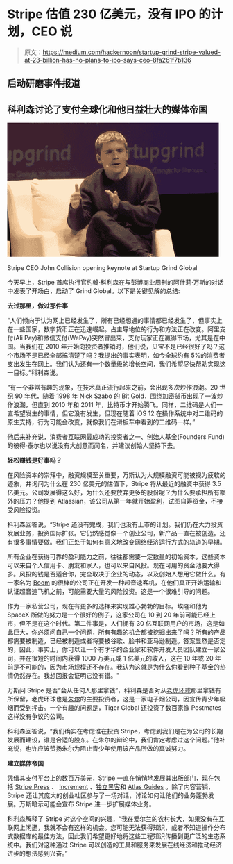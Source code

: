 # Stripe 估值 230 亿美元，没有 IPO 的计划，CEO 说

> 原文：<https://medium.com/hackernoon/startup-grind-stripe-valued-at-23-billion-has-no-plans-to-ipo-says-ceo-8fa261f7b136>

## 启动研磨事件报道

## 科利森讨论了支付全球化和他日益壮大的媒体帝国

![](img/015ad0fe637fb35b018eb861070fcb06.png)

Stripe CEO John Collision opening keynote at Startup Grind Global

今天早上，Stripe 首席执行官约翰·科利森在与彭博商业周刊的阿什莉·万斯的对话中发表了开场白，启动了 Grind Global。以下是关键见解的总结:

**去过那里，做过那件事**

“人们倾向于认为网上已经发生了，所有已经想通的事情都已经发生了，但事实上在一些国家，数字货币正在迅速崛起。占主导地位的行为和方法正在改变。阿里支付(Ali Pay)和微信支付(WePay)突然冒出来，支付玩家正在赢得市场，尤其是在中国。当我们在 2010 年开始向投资者推销时，他们说，贝宝不是已经很好了吗？这个市场不是已经全部搞清楚了吗？我提出的事实表明，如今全球约有 5%的消费者支出发生在网上。我们认为还有一个数量级的增长空间，我们希望尽快帮助实现这一目标。”科利森说。

“有一个非常有趣的现象，在技术真正流行起来之前，会出现多次炒作浪潮。20 世纪 90 年代，随着 1998 年 Nick Szabo 的 Bit Gold，围绕加密货币出现了一波炒作浪潮，但直到 2010 年和 2011 年，比特币才开始腾飞。同样，二维码是人们一直希望发生的事情，但它没有发生，但现在随着 iOS 12 在操作系统中对二维码的原生支持，行为可能会改变，就像我们在滑板车中看到的二维码一样。”

他后来补充说，消费者互联网最成功的投资者之一、创始人基金(Founders Fund)的彼得·泰尔也以说没有大创意而闻名，并建议创始人坚持下去。

**轻松赚钱是好事吗？**

在风险资本的崇拜中，融资规模至关重要，万斯认为大规模融资可能被视为疲软的迹象，并询问为什么在 230 亿美元的估值下，Stripe 将从最近的融资中获得 3.5 亿美元。公司发展得这么好，为什么还要放弃更多的股份呢？为什么要承担所有额外的压力？他提到 Atlassian，该公司从第一年就开始盈利，试图自筹资金，不接受风险投资。

科利森回答说，“Stripe 还没有完成，我们也没有上市的计划。我们仍在大力投资发展业务，投资国际扩张。它仍然感觉像一个创业公司，新产品一直在被创造。还有很多事情要做。我们正处于如何有意义地改变网络经济运行方式的轨道的早期。

所有企业在获得可靠的盈利能力之前，往往都需要一定数量的初始资本，这些资本可以来自个人信用卡、朋友和家人，也可以来自风投。现在可用的资金池要大得多。风投的钱是否适合你，完全取决于企业的动态，以及创始人想用它做什么。有一家名为 [Boom](https://www.crunchbase.com/organization/boom-technology) 的很棒的公司正在开发一种超音速客机，在他们真正开始运输和认证超音速飞机之前，可能需要大量的风险投资。这是一个很难引导的问题。

作为一家私营公司，现在有更多的选择来实现雄心勃勃的目标。埃隆和他为 SpaceX 所做的努力是一个很好的例子，这家公司在 10 到 20 年前可能已经上市，但不是在这个时代。第二件事是，人们拥有 30 亿互联网用户的市场，这是如此巨大，你必须问自己一个问题，所有有趣的机会都被挖掘出来了吗？所有的产品都需要被制造，已经被制造或者将要被谷歌、脸书和亚马逊制造。答案显然是否定的，因此，事实上，你可以让一个有才华的企业家和软件开发人员团队建立一家公司，并在很短的时间内获得 1000 万美元或 1 亿美元的收入，这在 10 年或 20 年前是不可能的，因为市场规模还不存在。我认为这就是为什么你看到种子基金的热情仍然存在。我想回报会证明它没有错。"

万斯问 Stripe 是否“会从任何人那里拿钱”，科利森是否对从[老虎环球](https://www.crunchbase.com/organization/tiger-global#section-overview)那里拿钱有所保留，老虎环球也是[朱尔](https://www.crunchbase.com/organization/juul#section-overview)的主要投资者，这是一家电子烟公司，因宣传青少年吸烟而受到抨击。一个有趣的问题是，Tiger Global 还投资了数百家像 Postmates 这样没有争议的公司。

科利森回答说，“我们确实在考虑谁在投资 Stripe，考虑到我们是在为公司的长期发展而建设，谁是合适的股东。在朱尔的辩论中，我们肯定考虑过这个问题。”他补充说，也许应该赞扬朱尔为阻止青少年使用该产品所做的真诚努力。

**建立媒体帝国**

凭借其支付平台上的数百万美元，Stripe 一直在悄悄地发展其出版部门，现在包括 [Stripe Press](https://press.stripe.com) 、 [Increment](https://increment.com/on-call/) 、[独立黑客](https://www.indiehackers.com)和 [Atlas Guides](https://stripe.com/atlas/guides) 。除了内容营销，Stripe 还让其庞大的创业社区参与了一场对话，讨论如何让他们的业务蓬勃发展。万斯暗示可能会宣布 Stripe 进一步扩展媒体业务。

科利森解释了 Stripe 对这个空间的兴趣，“我在爱尔兰的农村长大，如果没有在互联网上闲逛，我就不会有这样的机会。您可能无法获得知识，或者不知道操作分布式数据库的最佳方法，因此我们希望更好地将这些工程知识传播到更广泛的生态系统中。我们对这种通过 Stripe 可以创造的工具和服务来发展在线经济和推动经济进步的想法感到兴奋。”